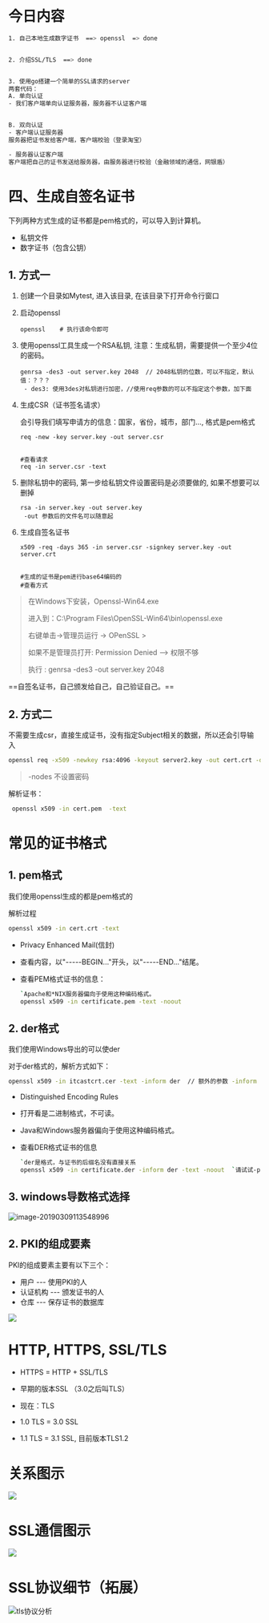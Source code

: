 # 今日内容

```sh
1. 自己本地生成数字证书  ==> openssl  => done


2. 介绍SSL/TLS  ==> done


3. 使用go搭建一个简单的SSL请求的server
两套代码：
A. 单向认证
- 我们客户端单向认证服务器，服务器不认证客户端


B. 双向认证
- 客户端认证服务器
服务器把证书发给客户端，客户端校验（登录淘宝）

- 服务器认证客户端
客户端把自己的证书发送给服务器，由服务器进行校验（金融领域的通信，网银盾）
```



# 四、生成自签名证书

下列两种方式生成的证书都是pem格式的，可以导入到计算机。

- 私钥文件
- 数字证书（包含公钥）



## 1. 方式一

1. 创建一个目录如Mytest, 进入该目录, 在该目录下打开命令行窗口

2. 启动openssl

   ```shell
   openssl    # 执行该命令即可
   ```

3. 使用openssl工具生成一个RSA私钥, 注意：生成私钥，需要提供一个至少4位的密码。

   ```shell
   genrsa -des3 -out server.key 2048  // 2048私钥的位数，可以不指定，默认值：？？？
   	- des3: 使用3des对私钥进行加密，//使用req参数的可以不指定这个参数，加下面
   ```

4. 生成CSR（证书签名请求）

   会引导我们填写申请方的信息：国家，省份，城市，部门…, 格式是pem格式

   ```shell
   req -new -key server.key -out server.csr
   
   
   #查看请求
   req -in server.csr -text
   ```

5. 删除私钥中的密码, 第一步给私钥文件设置密码是必须要做的, 如果不想要可以删掉

   ```shell
   rsa -in server.key -out server.key
   	-out 参数后的文件名可以随意起
   ```

6. 生成自签名证书

   ```shell
   x509 -req -days 365 -in server.csr -signkey server.key -out server.crt
   
   
   #生成的证书是pem进行base64编码的
   #查看方式
   ```



> 在Windows下安装，Openssl-Win64.exe
>
> 
>
> 进入到：C:\Program Files\OpenSSL-Win64\bin\openssl.exe
>
> 右键单击->管理员运行 -> OPenSSL >
>
> 如果不是管理员打开: Permission Denied —> 权限不够
>
> 执行 : genrsa -des3 -out server.key 2048





==自签名证书，自己颁发给自己，自己验证自己。==



## 2. 方式二

不需要生成csr，直接生成证书，没有指定Subject相关的数据，所以还会引导输入

```sh
openssl req -x509 -newkey rsa:4096 -keyout server2.key -out cert.crt -days 365 -nodes
```

>  -nodes 不设置密码



解析证书：

```sh
 openssl x509 -in cert.pem  -text
```



# 常见的证书格式

## 1. pem格式

我们使用openssl生成的都是pem格式的

解析过程

```sh
openssl x509 -in cert.crt -text
```



- Privacy Enhanced Mail(信封)

- 查看内容，以"-----BEGIN..."开头，以"-----END..."结尾。

- 查看PEM格式证书的信息：

  ```sh
  `Apache和*NIX服务器偏向于使用这种编码格式。
  openssl x509 -in certificate.pem -text -noout
  ```

  

## 2. der格式

我们使用Windows导出的可以使der

对于der格式的，解析方式如下：

```sh
openssl x509 -in itcastcrt.cer -text -inform der  // 额外的参数 -inform der
```



- Distinguished Encoding Rules

- 打开看是二进制格式，不可读。

- Java和Windows服务器偏向于使用这种编码格式。

- 查看DER格式证书的信息

  ```sh
  `der是格式，与证书的后缀名没有直接关系
  openssl x509 -in certificate.der -inform der -text -noout  `请试试-pubkey参数
  ```



## 3. windows导数格式选择

![image-20190309113548996](https://ws1.sinaimg.cn/large/006tKfTcgy1g0we0twfz7j315s0u04qp.jpg)





## 2. PKI的组成要素



PKI的组成要素主要有以下三个：

- 用户 --- 使用PKI的人
- 认证机构 --- 颁发证书的人
- 仓库 --- 保存证书的数据库

![](https://ws4.sinaimg.cn/large/006tNc79ly1fyzcj2aivdj30fh0do0tg.jpg)



# HTTP, HTTPS, SSL/TLS

- HTTPS = HTTP + SSL/TLS

- 早期的版本SSL （3.0之后叫TLS）

- 现在：TLS

- 1.0 TLS = 3.0 SSL

- 1.1  TLS = 3.1 SSL, 目前版本TLS1.2



# 关系图示

![](https://ws1.sinaimg.cn/large/006tKfTcgy1g0weuhfpt5j31ia0p2dnu.jpg)



# SSL通信图示

![](https://ws3.sinaimg.cn/large/006tNc79ly1fyzcjfegbmj30jd0bwq42.jpg)



# SSL协议细节（拓展）



![tls协议分析](https://ws3.sinaimg.cn/large/006tKfTcgy1g0wet8z8yvj31sy0u01ky.jpg)






